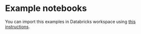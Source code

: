 # Example notebooks

You can import this examples in Databricks workspace using [this instructions](https://docs.databricks.com/notebooks/notebooks-manage.html#import-a-notebook).